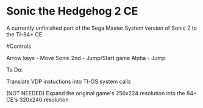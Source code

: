 # Sonic the Hedgehog 2 CE

A currently unfinished port of the Sega Master System version of Sonic 2 to the TI-84+ CE.

#Controls

Arrow keys - Move Sonic
2nd - Jump/Start game
Alpha - Jump


To Do:

Translate VDP instuctions into TI-OS system calls

(NOT NEEDED) Expand the original game's 256x224 resolution into the 84+ CE's 320x240 resolution

